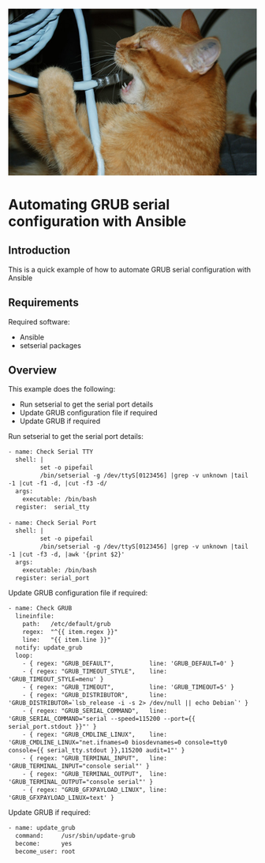 ![alt tag](https://raw.githubusercontent.com/lateralblast/ansible-grub-serial/master/images/cat_cable.jpg)

Automating GRUB serial configuration with Ansible
=================================================

Introduction
------------

This is a quick example of how to automate GRUB serial configuration with Ansible

Requirements
------------

Required software:

- Ansible
- setserial packages

Overview
--------

This example does the following:

- Run setserial to get the serial port details
- Update GRUB configuration file if required
- Update GRUB if required

Run setserial to get the serial port details:

```
- name: Check Serial TTY
  shell: |
         set -o pipefail
         /bin/setserial -g /dev/ttyS[0123456] |grep -v unknown |tail -1 |cut -f1 -d, |cut -f3 -d/
  args:
    executable: /bin/bash
  register:  serial_tty

- name: Check Serial Port
  shell: |
         set -o pipefail
         /bin/setserial -g /dev/ttyS[0123456] |grep -v unknown |tail -1 |cut -f3 -d, |awk '{print $2}'
  args:
    executable: /bin/bash
  register: serial_port
```

Update GRUB configuration file if required:

```
- name: Check GRUB
  lineinfile:
    path:   /etc/default/grub
    regex:  "^{{ item.regex }}"
    line:   "{{ item.line }}"
  notify: update_grub
  loop:
    - { regex: "GRUB_DEFAULT",          line: 'GRUB_DEFAULT=0' }
    - { regex: "GRUB_TIMEOUT_STYLE",    line: 'GRUB_TIMEOUT_STYLE=menu' }
    - { regex: "GRUB_TIMEOUT",          line: 'GRUB_TIMEOUT=5' }
    - { regex: "GRUB_DISTRIBUTOR",      line: 'GRUB_DISTRIBUTOR=`lsb_release -i -s 2> /dev/null || echo Debian`' }
    - { regex: "GRUB_SERIAL_COMMAND",   line: 'GRUB_SERIAL_COMMAND="serial --speed=115200 --port={{ serial_port.stdout }}"' }
    - { regex: "GRUB_CMDLINE_LINUX",    line: 'GRUB_CMDLINE_LINUX="net.ifnames=0 biosdevnames=0 console=tty0 console={{ serial_tty.stdout }},115200 audit=1"' }
    - { regex: "GRUB_TERMINAL_INPUT",   line: 'GRUB_TERMINAL_INPUT="console serial"' }
    - { regex: "GRUB_TERMINAL_OUTPUT",  line: 'GRUB_TERMINAL_OUTPUT="console serial"' }
    - { regex: "GRUB_GFXPAYLOAD_LINUX", line: 'GRUB_GFXPAYLOAD_LINUX=text' }
```

Update GRUB if required:

```
- name: update_grub
  command:     /usr/sbin/update-grub
  become:      yes
  become_user: root
```
